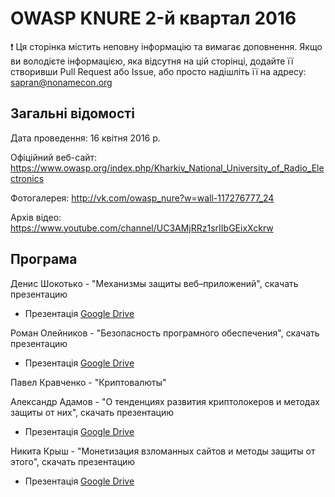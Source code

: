 # OWASP KNURE 2-й квартал 2016

:exclamation: Ця сторінка містить неповну інформацію та вимагає доповнення. Якщо ви володієте інформацією, яка відсутня на цій сторінці, додайте її створивши Pull Request або Issue, або просто надішліть її на адресу: sapran@nonamecon.org

## Загальні відомості

Дата проведення: 16 квітня 2016 р.

Офіційний веб-сайт: https://www.owasp.org/index.php/Kharkiv_National_University_of_Radio_Electronics

Фотогалерея: http://vk.com/owasp_nure?w=wall-117276777_24

Архів відео: https://www.youtube.com/channel/UC3AMjRRz1srIIbGEixXckrw

## Програма

Денис Шокотько - "Механизмы защиты веб–приложений", скачать презентацию
- Презентація [Google Drive](https://drive.google.com/file/d/0B-xOMSCO0f2XR0dnc0FDYTJWS00/view)

Роман Олейников - "Безопасность програмного обеспечения", скачать презентацию
- Презентація [Google Drive](https://drive.google.com/file/d/0B-xOMSCO0f2XdnQ3cG5fRjRkblU/view)

Павел Кравченко - "Криптовалюты"

Александр Адамов - "О тенденциях развития криптолокеров и методах защиты от них", скачать презентацию
- Презентація [Google Drive](https://drive.google.com/file/d/0B-xOMSCO0f2XeDJyaXBmbVJvTUU/view)

Никита Крыш - "Монетизация взломанных сайтов и методы защиты от этого", скачать презентацию
- Презентація [Google Drive](https://drive.google.com/file/d/0B-xOMSCO0f2XT2pLaXVycFQxOUE/view)